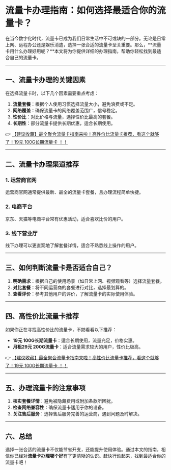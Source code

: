 # 流量卡办理指南：如何选择最适合你的流量卡？

在当今数字化时代，流量卡已成为我们日常生活中不可或缺的一部分。无论是日常上网、远程办公还是娱乐消遣，选择一张合适的流量卡至关重要。那么，**流量卡用什么办理好用呢？**本文将为你提供详细的办理指南，帮助你轻松找到最适合自己的流量卡。

---

## 一、流量卡办理的关键因素

在选择流量卡时，以下几个因素需要重点考虑：

1. **流量套餐**：根据个人使用习惯选择流量大小，避免浪费或不足。
2. **网络覆盖**：确保流量卡的网络覆盖范围广，信号稳定。
3. **性价比**：对比价格与流量，选择性价比最高的套餐。
4. **长期性**：部分流量卡提供长期优惠，适合长期使用。

👉 [【建议收藏】最全聚合流量卡指南来啦！高性价比流量卡推荐，看这个就够了！19元 100G长期流量卡 ！！](https://bit.ly/Liuliangka)

---

## 二、流量卡办理渠道推荐

### 1. 运营商官网
运营商官网通常提供最新、最全的流量卡套餐，且办理流程简单快捷。

### 2. 电商平台
京东、天猫等电商平台常有优惠活动，适合喜欢比价的用户。

### 3. 线下营业厅
线下办理可以更直观地了解套餐详情，适合不熟悉线上操作的用户。

---

## 三、如何判断流量卡是否适合自己？

1. **明确需求**：根据自己的使用场景（如日常上网、视频观看等）选择流量套餐。
2. **对比套餐**：将不同运营商的套餐进行对比，选择最划算的。
3. **查看评价**：参考其他用户的评价，了解流量卡的实际使用体验。

---

## 四、高性价比流量卡推荐

如果你正在寻找高性价比的流量卡，不妨看看以下推荐：

- **19元 100G长期流量卡**：适合长期使用，流量充足，价格实惠。
- **月租29元 200G流量卡**：适合流量需求较大的用户，性价比极高。

👉 [【建议收藏】最全聚合流量卡指南来啦！高性价比流量卡推荐，看这个就够了！19元 100G长期流量卡 ！！](https://bit.ly/Liuliangka)

---

## 五、办理流量卡的注意事项

1. **核实套餐详情**：避免被隐藏费用或附加条款所困扰。
2. **检查网络兼容性**：确保流量卡适用于你的设备。
3. **关注售后服务**：选择售后服务完善的运营商，遇到问题及时解决。

---

## 六、总结

选择一张合适的流量卡不仅能节省开支，还能提升使用体验。通过本文的指南，相信你已经对**流量卡办理哪个好**有了更清晰的认识。赶快行动起来，找到最适合你的流量卡吧！